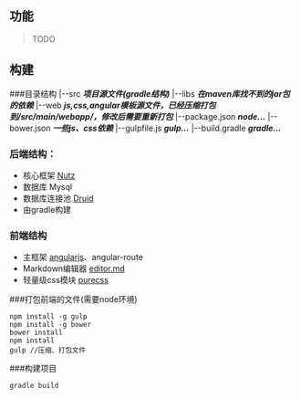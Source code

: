 ## 功能
>TODO

## 构建

###目录结构
|--src ***项目源文件(gradle结构)***
|--libs ***在maven库找不到的jar包的依赖***
|--web ***js,css,angular模板源文件，已经压缩打包到/src/main/webapp/，修改后需要重新打包***
|--package.json ***node...***
|--bower.json ***一些js、css依赖***
|--gulpfile.js ***gulp...***
|--build.gradle ***gradle...***

### 后端结构：
- 核心框架 [Nutz](https://github.com/nutzam/nutz)
- 数据库 Mysql
- 数据库连接池 [Druid](https://github.com/alibaba/druid)
- 由gradle构建

### 前端结构
 - 主框架 [angularjs](https://github.com/angular/angular.js)、angular-route
 - Markdown编辑器 [editor.md](https://github.com/pandao/editor.md)
 - 轻量级css模块 [purecss](http://purecss.io/)
 
###打包前端的文件(需要node环境)
```
npm install -g gulp
npm install -g bower
bower install
npm install
gulp //压缩、打包文件
```

###构建项目
```
gradle build
```
